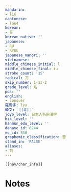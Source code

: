 ```yaml
---
mandarin:
- liú
cantonese:
- lau4
korean:
- 류
korean_native: ''
japanese:
- RU
- RYUU
japanese_nanori: ''
vietnamese:
middle_chinese_initial: l
middle_chinese_final: ɨu
stroke_count: '15'
radical: 刀
skip_number: 1-13-2
grade_level: 名
pos: ''
english:
- conquer
羅馬字: lyu
韓文: '[[류]]'
joyo_level: 日本人名用漢字
hsk_level: ''
hanmun_edu_level: ''
danayo_id: 8244
mc_id: 530
graphemic_classification: 畱
stand_in: 'FALSE'
aliases:
- 刘
---
```

```meta-bind-embed
[[nav/char_info]]
```

# Notes
